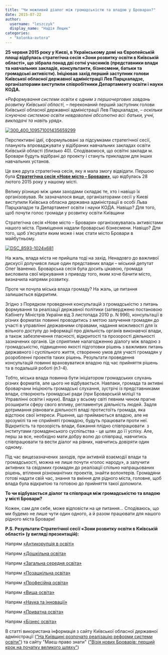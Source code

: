 ```yaml
---
title: "Чи можливий діалог між громадськістю та владою у Броварах?"
date: 2015-07-22
author: 
  username: "leszczyk"
  display_name: "Надія Лещик"
categories: 
  - "kolonka-avtora"
---
```


**25 червня 2015 року у Києві, в Українському домі на Європейській площі відбулась стратегічна сесія «Зони розвитку освіти в Київській області», що зібрала понад дві сотні учасників (представники влади та навчальних закладів, консультанти, бізнесмени, батьки та громадські активісти). Ініціював захід перший заступник голови Київської обласної державної адміністрації Лев Парцхаладзе, організаторами виступили співробітники Департаменту освіти і науки КОДА.**

_«Реформування системи освіти є одним з першочергових завдань розвитку Київської області,_ – переконаний перший заступник голови Київської обласної державної адміністрації Лев Парцхаладзе, _– оскільки існуючою системою освіти невдоволені абсолютно всі: батьки, учні,_ _викладачі та навіть уряд»._

[![300_400_109571001435659299](https://mpz.brovary.org/wp-content/uploads/2015/07/300_400_109571001435659299.jpg)](https://mpz.brovary.org/wp-content/uploads/2015/07/300_400_109571001435659299.jpg)

Перспективні ідеї, сформульовані за підсумками стратегічної сесії, планують впроваджувати у відібраних навчальних закладах освіти Київській області (близько 40). Сподіваємося, що освітні заклади м. Бровари будуть відібрані до проекту і стануть прикладом для інших навчальних установ.

Це вже друга стратегічна сесія, яку я мала змогу відвідати. Першою була [**Стратегічна сесія «Нове місто – Бровари»**](https://mpz.brovary.org/viziya-novih-brovariv-pershiy-krok-na-pochatku-velikogo-shlyahu/), що відбулась 28 лютого 2015 року у нашому місті.

Велику різницю між цими заходами складає те, хто і навіщо їх організовував. Як зазначалося вище, організаторами сесії у Києві виступили Київська обласна державна адміністрації в особі Льва Парцхаладзе та Департамент освіти і науки КОДА. Навіщо? Для того, щоб почути голос громади у розвитку освіти Київщини

Стратегічна сесія «Нове місто – Бровари» організовувалась активістами нашого міста. Приміщення надали броварські бізнесмени. Навіщо? Для того, щоб з’ясувати яким може і має стати місто Бровари в майбутньому.

[![DSC_8593-1024x681](https://mpz.brovary.org/wp-content/uploads/2015/07/DSC_8593.jpg)](https://mpz.brovary.org/wp-content/uploads/2015/07/DSC_8593-1024x681.jpg)

На жаль, влада міста не прийшла тоді на захід. Ненадовго до важливої дискусії долучився лише один представник влади – міський депутат Олег Іваненко. Броварська сесія була досить цікавою, громада висловила свої міркування з приводу того, яким хоче бачити місто, визначила напрями розвитку.

Проте чи почула міська влада громаду? На жаль, це питання залишається відкритим.

Згідно з Порядком проведення консультацій з громадськістю з питань формування та реалізації державної політики (затверджено постановою Кабінету Міністрів України від 3 листопада 2010 р. N 996), консультації в різних форматах повинні проводитись з метою залучення громадян до участі в управлінні державними справами, надання можливості для їх вільного доступу до інформації про діяльність органів виконавчої влади, а також забезпечення гласності, відкритості та прозорості діяльності зазначених органів. Це сприятиме налагодженню діалогу між владою з громадськістю, підвищенню якості підготовки рішень з важливих питань державного і суспільного життя, створенню умов для участі громадян у розробленні проектів таких рішень. Результати проведення консультацій повинні враховуватися владою під час прийняття рішень та в подальшій роботі (п.1-4).

Тобто, міська влада повинна бути ініціатором громадських слухань різних форматів, але цього не відбувається. Навпаки, громада та активні броварчани ініціюють громадські слухання, зустрічі із представниками влади, створюють громадські ради (при Броварській міліції та Управлінні освіти і науки). Влада у всьому світі певним чином прагне розширити сферу свого впливу, регламентує діяльність людей. Задля дотримання рівноваги діяльності владі протистоїть громада, яка відстоює свої інтереси. Рішення, що приймаються владою, але не зрозумілі та не сприйняті громадою, будуть працювати проти неї. Відкритість та прозорість влади, бажання плідно співпрацювати  з інститутами громадянського суспільства - це шлях до її успіху. Але, перш за все, необхідно мати добру волю до співпраці, навчитись співпрацювати та вести діалог на рівних, навчитись довіряти один одному.

Під час вищезазначених заходів, при активній взаємодії влади та громадськості, можна не лише почути «голос народу», а залучити активних та свідомих громадян до реалізації спільно напрацьованих рішень, втілення різноманітних проектів, знайти волонтерів. Громадяни готові надати свій час, знання та вміння для рідного міста, головне, щоб влада була відкритою та готовою до прийняття такої допомоги.

**То чи відбувається діалог та співпраця між громадськістю та владою у місті Бровари?**

Кожен, сам для себе, може відповісти на це питання... Сподіваюсь, що ми будемо не лише чути один одного, а й разом працювати для нашого рідного міста Бровари!

**P.S. Результати Стратегічної сесії «Зони розвитку освіти в Київській області» (у вигляді презентацій):**

Напрям [«Антикорупція в освіті»](http://www.slideshare.net/veronikaverba/strategic-session-koda-antikoruptsiya-education25062015/)

Напрям [«Дошкільна освіта»](http://www.slideshare.net/veronikaverba/strategic-session-koda-preschool-education25062015-50018073)

Напрям [«Загальна середня освіта»](http://www.slideshare.net/veronikaverba/strategic-session-koda-school-education25062015/)

Напрям [«Позашкільна освіта»](http://www.slideshare.net/veronikaverba/strategic-session-koda-nonformal-education25062015/)

Напрям [«Професійна освіта»](http://www.slideshare.net/veronikaverba/strategic-session-koda-professional-education25062015-50089082/)

Напрям [«Вища освіта»](http://www.slideshare.net/veronikaverba/strategic-session-koda-higher-education25062015/)

Напрям [«Наука та інновації»](http://www.slideshare.net/veronikaverba/strategic-session-koda-innovations-and-science25062015/)

Напрям [«Приватна освіта»](http://www.slideshare.net/veronikaverba/strategic-session-koda-private-education25062015/)

Напрям [«Бізнес освіта»](http://www.slideshare.net/veronikaverba/strategic-session-koda-business-education25062015/)

В статті використана інформація з сайту Київської обласної державної адміністрації (["На Київщині розпочато реалізацію реформи системи освіти"](http://www.kyiv-obl.gov.ua/news/article/na_kijivschini_rozpochato_realizatsiju_reformi_sistemi_osviti/)) та сайту "Маєш право знати" (["Візія нових Броварів: перший крок на початку великого шляху"](https://mpz.brovary.org/viziya-novih-brovariv-pershiy-krok-na-pochatku-velikogo-shlyahu/))
